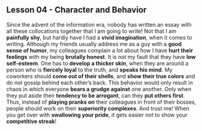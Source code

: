 ## Lesson 04 - Character and Behavior

Since the advent of the information era, nobody has written an essay with all these collocations together that I am going to write! Not that I am **painfully shy**, but hardly have I had a **vivid imagination**, when it comes to writing.
Although my friends usually address me as a guy with a **good sense of humor**, my colleagues complain a lot about how I have **hurt their feelings** with my being **brutally honest**. It is not my fault that they have **low self-esteem**. One has to **develop a thicker skin**, when they are around a person who is **fiercely loyal** to the truth, and **speaks his mind**. My coworkers should **come out of their shells**, and **show their true colors** and do not gossip behind each other’s back. This behavior would only result in chaos in which everyone **bears a grudge against** one another. Only when they put aside their **tendency to be arrogant**, can they **put others first**. Thus, instead of **playing pranks on** their colleagues in front of their bosses, people should work on their **superiority complexes**. And trust me! When you get over with **swallowing your pride**, it gets easier not to show your **competitive streak**!
